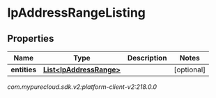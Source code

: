 # IpAddressRangeListing


## Properties

| Name | Type | Description | Notes |
| ------------ | ------------- | ------------- | ------------- |
| **entities** | [**List&lt;IpAddressRange&gt;**](IpAddressRange) |  |  [optional] |




_com.mypurecloud.sdk.v2:platform-client-v2:218.0.0_
